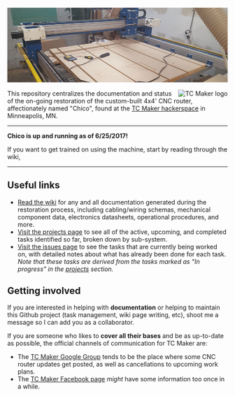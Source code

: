 ![Full machine](media/repo/banner.jpg)

<a href="http://tcmaker.org" target="_blank"><img align="right" src="https://raw.githubusercontent.com/jasonwebb/tc-maker-4x4-router/master/media/repo/TC%20Maker%20logo.png" title="TC Maker logo" alt="TC Maker logo"></a>This repository centralizes the documentation and status of the on-going restoration of the custom-built 4x4' CNC router, affectionately named "Chico", found at the [TC Maker hackerspace](http://www.tcmaker.org/) in Minneapolis, MN.

---
**Chico is up and running as of 6/25/2017!**

If you want to get trained on using the machine, start by reading through the wiki, 

---

## Useful links
* [Read the wiki](https://github.com/jasonwebb/tc-maker-chico/wiki) for any and all documentation generated during the restoration process, including cabling/wiring schemas, mechanical component data, electronics datasheets, operational procedures, and more.
* [Visit the projects page](https://github.com/jasonwebb/tc-maker-chico/projects) to see all of the active, upcoming, and completed tasks identified so far, broken down by sub-system.
* [Visit the issues page](https://github.com/jasonwebb/tc-maker-chico/issues) to see the tasks that are currently being worked on, with detailed notes about what has already been done for each task. _Note that these tasks are derived from the tasks marked as "In progress" in the [projects](https://github.com/jasonwebb/tc-maker-chico/projects) section._

## Getting involved
If you are interested in helping with **documentation** or helping to maintain this Github project (task management, wiki page writing, etc), shoot me a message so I can add you as a collaborator.

If you are someone who likes to **cover all their bases** and be as up-to-date as possible, the official channels of communication for TC Maker are:

* The [TC Maker Google Group](https://groups.google.com/forum/#!forum/tcmaker) tends to be the place where some CNC router updates get posted, as well as cancellations to upcoming work plans.
* The [TC Maker Facebook page](https://www.facebook.com/groups/85060647690/) _might_ have some information too once in a while.
